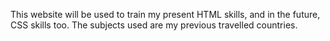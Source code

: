 This website will be used to train my present HTML skills, and in the future, CSS skills too. The subjects used are my previous travelled countries. 

